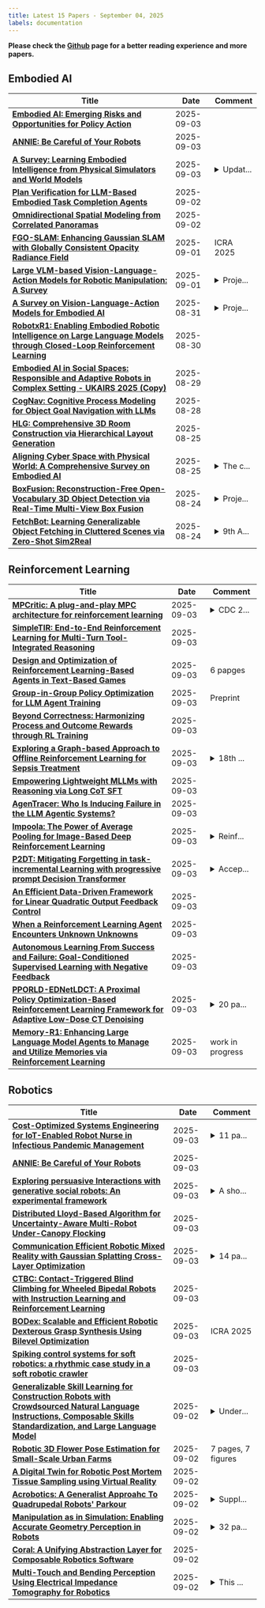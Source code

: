 ```yaml
---
title: Latest 15 Papers - September 04, 2025
labels: documentation
---
```

**Please check the [Github](https://github.com/zezhishao/MTS_Daily_ArXiv) page for a better reading experience and more papers.**

## Embodied AI
| **Title** | **Date** | **Comment** |
| --- | --- | --- |
| **[Embodied AI: Emerging Risks and Opportunities for Policy Action](http://arxiv.org/abs/2509.00117v2)** | 2025-09-03 |  |
| **[ANNIE: Be Careful of Your Robots](http://arxiv.org/abs/2509.03383v1)** | 2025-09-03 |  |
| **[A Survey: Learning Embodied Intelligence from Physical Simulators and World Models](http://arxiv.org/abs/2507.00917v3)** | 2025-09-03 | <details><summary>Updat...</summary><p>Update with recent progresses. 49pages, 25figures, 6tables, github repository avalible in https://github.com/NJU3DV-LoongGroup/Embodied-World-Models-Survey</p></details> |
| **[Plan Verification for LLM-Based Embodied Task Completion Agents](http://arxiv.org/abs/2509.02761v1)** | 2025-09-02 |  |
| **[Omnidirectional Spatial Modeling from Correlated Panoramas](http://arxiv.org/abs/2509.02164v1)** | 2025-09-02 |  |
| **[FGO-SLAM: Enhancing Gaussian SLAM with Globally Consistent Opacity Radiance Field](http://arxiv.org/abs/2509.01547v1)** | 2025-09-01 | ICRA 2025 |
| **[Large VLM-based Vision-Language-Action Models for Robotic Manipulation: A Survey](http://arxiv.org/abs/2508.13073v2)** | 2025-09-01 | <details><summary>Proje...</summary><p>Project Page: https://github.com/JiuTian-VL/Large-VLM-based-VLA-for-Robotic-Manipulation</p></details> |
| **[A Survey on Vision-Language-Action Models for Embodied AI](http://arxiv.org/abs/2405.14093v5)** | 2025-08-31 | <details><summary>Proje...</summary><p>Project page: https://github.com/yueen-ma/Awesome-VLA</p></details> |
| **[RobotxR1: Enabling Embodied Robotic Intelligence on Large Language Models through Closed-Loop Reinforcement Learning](http://arxiv.org/abs/2505.03238v2)** | 2025-08-30 |  |
| **[Embodied AI in Social Spaces: Responsible and Adaptive Robots in Complex Setting - UKAIRS 2025 (Copy)](http://arxiv.org/abs/2509.00218v1)** | 2025-08-29 |  |
| **[CogNav: Cognitive Process Modeling for Object Goal Navigation with LLMs](http://arxiv.org/abs/2412.10439v3)** | 2025-08-28 |  |
| **[HLG: Comprehensive 3D Room Construction via Hierarchical Layout Generation](http://arxiv.org/abs/2508.17832v1)** | 2025-08-25 |  |
| **[Aligning Cyber Space with Physical World: A Comprehensive Survey on Embodied AI](http://arxiv.org/abs/2407.06886v8)** | 2025-08-25 | <details><summary>The c...</summary><p>The comprehensive review of Embodied AI. We also provide the resource repository for Embodied AI: https://github.com/HCPLab-SYSU/Embodied_AI_Paper_List</p></details> |
| **[BoxFusion: Reconstruction-Free Open-Vocabulary 3D Object Detection via Real-Time Multi-View Box Fusion](http://arxiv.org/abs/2506.15610v3)** | 2025-08-24 | <details><summary>Proje...</summary><p>Project page: https://lanlan96.github.io/BoxFusion/</p></details> |
| **[FetchBot: Learning Generalizable Object Fetching in Cluttered Scenes via Zero-Shot Sim2Real](http://arxiv.org/abs/2502.17894v2)** | 2025-08-24 | <details><summary>9th A...</summary><p>9th Annual Conference on Robot Learning (CoRL 2025, Oral)</p></details> |

## Reinforcement Learning
| **Title** | **Date** | **Comment** |
| --- | --- | --- |
| **[MPCritic: A plug-and-play MPC architecture for reinforcement learning](http://arxiv.org/abs/2504.01086v2)** | 2025-09-03 | <details><summary>CDC 2...</summary><p>CDC 2025 final version</p></details> |
| **[SimpleTIR: End-to-End Reinforcement Learning for Multi-Turn Tool-Integrated Reasoning](http://arxiv.org/abs/2509.02479v2)** | 2025-09-03 |  |
| **[Design and Optimization of Reinforcement Learning-Based Agents in Text-Based Games](http://arxiv.org/abs/2509.03479v1)** | 2025-09-03 | 6 papges |
| **[Group-in-Group Policy Optimization for LLM Agent Training](http://arxiv.org/abs/2505.10978v2)** | 2025-09-03 | Preprint |
| **[Beyond Correctness: Harmonizing Process and Outcome Rewards through RL Training](http://arxiv.org/abs/2509.03403v1)** | 2025-09-03 |  |
| **[Exploring a Graph-based Approach to Offline Reinforcement Learning for Sepsis Treatment](http://arxiv.org/abs/2509.03393v1)** | 2025-09-03 | <details><summary>18th ...</summary><p>18th European Workshop on Reinforcement Learning (EWRL 2025)</p></details> |
| **[Empowering Lightweight MLLMs with Reasoning via Long CoT SFT](http://arxiv.org/abs/2509.03321v1)** | 2025-09-03 |  |
| **[AgenTracer: Who Is Inducing Failure in the LLM Agentic Systems?](http://arxiv.org/abs/2509.03312v1)** | 2025-09-03 |  |
| **[Impoola: The Power of Average Pooling for Image-Based Deep Reinforcement Learning](http://arxiv.org/abs/2503.05546v2)** | 2025-09-03 | <details><summary>Reinf...</summary><p>Reinforcement Learning Conference 2025</p></details> |
| **[P2DT: Mitigating Forgetting in task-incremental Learning with progressive prompt Decision Transformer](http://arxiv.org/abs/2401.11666v2)** | 2025-09-03 | <details><summary>Accep...</summary><p>Accepted by the 49th IEEE International Conference on Acoustics, Speech, and Signal Processing (ICASSP 2024)</p></details> |
| **[An Efficient Data-Driven Framework for Linear Quadratic Output Feedback Control](http://arxiv.org/abs/2508.20748v2)** | 2025-09-03 |  |
| **[When a Reinforcement Learning Agent Encounters Unknown Unknowns](http://arxiv.org/abs/2505.13188v2)** | 2025-09-03 |  |
| **[Autonomous Learning From Success and Failure: Goal-Conditioned Supervised Learning with Negative Feedback](http://arxiv.org/abs/2509.03206v1)** | 2025-09-03 |  |
| **[PPORLD-EDNetLDCT: A Proximal Policy Optimization-Based Reinforcement Learning Framework for Adaptive Low-Dose CT Denoising](http://arxiv.org/abs/2509.03185v1)** | 2025-09-03 | <details><summary>20 pa...</summary><p>20 pages, 5 figures, 5 tables. Submitted to Computers in Biology and Medicine for peer review</p></details> |
| **[Memory-R1: Enhancing Large Language Model Agents to Manage and Utilize Memories via Reinforcement Learning](http://arxiv.org/abs/2508.19828v3)** | 2025-09-03 | work in progress |

## Robotics
| **Title** | **Date** | **Comment** |
| --- | --- | --- |
| **[Cost-Optimized Systems Engineering for IoT-Enabled Robot Nurse in Infectious Pandemic Management](http://arxiv.org/abs/2509.03436v1)** | 2025-09-03 | <details><summary>11 pa...</summary><p>11 pages, 10 figures, 4 tables, 1 algorithm. Corresponding author: Md Maruf (maruf.mte.17@gmail.com)</p></details> |
| **[ANNIE: Be Careful of Your Robots](http://arxiv.org/abs/2509.03383v1)** | 2025-09-03 |  |
| **[Exploring persuasive Interactions with generative social robots: An experimental framework](http://arxiv.org/abs/2509.03231v1)** | 2025-09-03 | <details><summary>A sho...</summary><p>A shortened version of this paper was accepted as poster for the Thirteenth International Conference on Human-Agent Interaction (HAI2025)</p></details> |
| **[Distributed Lloyd-Based Algorithm for Uncertainty-Aware Multi-Robot Under-Canopy Flocking](http://arxiv.org/abs/2504.18840v2)** | 2025-09-03 |  |
| **[Communication Efficient Robotic Mixed Reality with Gaussian Splatting Cross-Layer Optimization](http://arxiv.org/abs/2508.08624v2)** | 2025-09-03 | <details><summary>14 pa...</summary><p>14 pages, 18 figures, to appear in IEEE Transactions on Cognitive Communications and Networking</p></details> |
| **[CTBC: Contact-Triggered Blind Climbing for Wheeled Bipedal Robots with Instruction Learning and Reinforcement Learning](http://arxiv.org/abs/2509.02986v1)** | 2025-09-03 |  |
| **[BODex: Scalable and Efficient Robotic Dexterous Grasp Synthesis Using Bilevel Optimization](http://arxiv.org/abs/2412.16490v3)** | 2025-09-03 | ICRA 2025 |
| **[Spiking control systems for soft robotics: a rhythmic case study in a soft robotic crawler](http://arxiv.org/abs/2509.02968v1)** | 2025-09-03 |  |
| **[Generalizable Skill Learning for Construction Robots with Crowdsourced Natural Language Instructions, Composable Skills Standardization, and Large Language Model](http://arxiv.org/abs/2509.02876v1)** | 2025-09-02 | <details><summary>Under...</summary><p>Under review for ASCE OPEN: Multidisciplinary Journal of Civil Engineering</p></details> |
| **[Robotic 3D Flower Pose Estimation for Small-Scale Urban Farms](http://arxiv.org/abs/2509.02870v1)** | 2025-09-02 | 7 pages, 7 figures |
| **[A Digital Twin for Robotic Post Mortem Tissue Sampling using Virtual Reality](http://arxiv.org/abs/2509.02760v1)** | 2025-09-02 |  |
| **[Acrobotics: A Generalist Approahc To Quadrupedal Robots' Parkour](http://arxiv.org/abs/2509.02727v1)** | 2025-09-02 | <details><summary>Suppl...</summary><p>Supplementary material can be found here: https://drive.google.com/drive/folders/18h25azbCFfPF4fhSsRfxKrnZo3dPKs_j?usp=sharing</p></details> |
| **[Manipulation as in Simulation: Enabling Accurate Geometry Perception in Robots](http://arxiv.org/abs/2509.02530v1)** | 2025-09-02 | <details><summary>32 pa...</summary><p>32 pages, 18 figures, project page: https://manipulation-as-in-simulation.github.io/</p></details> |
| **[Coral: A Unifying Abstraction Layer for Composable Robotics Software](http://arxiv.org/abs/2509.02453v1)** | 2025-09-02 |  |
| **[Multi-Touch and Bending Perception Using Electrical Impedance Tomography for Robotics](http://arxiv.org/abs/2503.13048v3)** | 2025-09-02 | <details><summary>This ...</summary><p>This work has been submitted to the IEEE for possible publication</p></details> |

